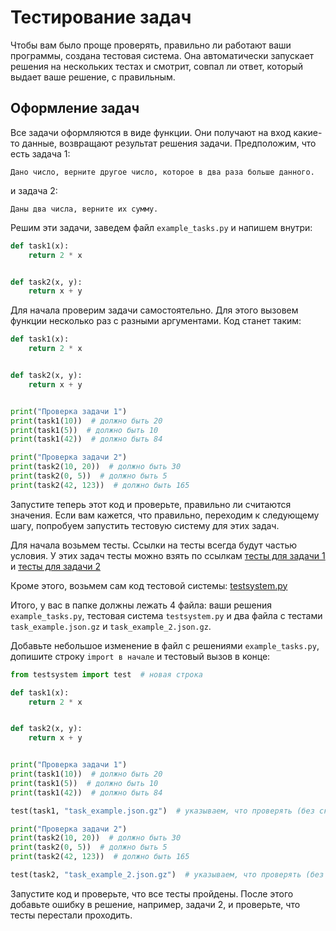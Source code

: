 # Тестирование задач

Чтобы вам было проще проверять, правильно ли работают ваши программы, создана тестовая система. Она автоматически запускает решения на нескольких тестах и смотрит, совпал ли ответ, который выдает ваше решение, с правильным.

## Оформление задач

Все задачи оформляются в виде функции. Они получают на вход какие-то данные, возвращают результат решения задачи. Предположим, что есть задача 1:

```
Дано число, верните другое число, которое в два раза больше данного.
```

и задача 2: 


```
Даны два числа, верните их сумму.
```

Решим эти задачи, заведем файл `example_tasks.py` и напишем внутри:

```python
def task1(x):
    return 2 * x


def task2(x, y):
    return x + y
```

Для начала проверим задачи самостоятельно. Для этого вызовем функции
несколько раз с разными аргументами. Код станет таким:

```python
def task1(x):
    return 2 * x


def task2(x, y):
    return x + y


print("Проверка задачи 1")
print(task1(10))  # должно быть 20
print(task1(5))  # должно быть 10
print(task1(42))  # должно быть 84

print("Проверка задачи 2")
print(task2(10, 20))  # должно быть 30
print(task2(0, 5))  # должно быть 5
print(task2(42, 123))  # должно быть 165
```

Запустите теперь этот код и проверьте, правильно ли считаются значения. Если вам кажется, что правильно, переходим к следующему шагу, попробуем запустить тестовую систему для этих задач.

Для начала возьмем тесты. Ссылки на тесты всегда будут частью условия. У этих задач тесты можно взять по ссылкам [тесты для задачи 1](tests/task_example.json.gz) и [тесты для задачи 2](tests/task_example_2.json.gz)

Кроме этого, возьмем сам код тестовой системы: [testsystem.py](testsystem.py)

Итого, у вас в папке должны лежать 4 файла: ваши решения `example_tasks.py`, тестовая система `testsystem.py` и два файла с тестами `task_example.json.gz` и `task_example_2.json.gz`.

Добавьте небольшое изменение в файл с решениями `example_tasks.py`, допишите строку `import в начале` и тестовый вызов в конце:

```python
from testsystem import test  # новая строка

def task1(x):
    return 2 * x


def task2(x, y):
    return x + y


print("Проверка задачи 1")
print(task1(10))  # должно быть 20
print(task1(5))  # должно быть 10
print(task1(42))  # должно быть 84

test(task1, "task_example.json.gz")  # указываем, что проверять (без скобок) и на каком файле

print("Проверка задачи 2")
print(task2(10, 20))  # должно быть 30
print(task2(0, 5))  # должно быть 5
print(task2(42, 123))  # должно быть 165

test(task2, "task_example_2.json.gz")  # указываем, что проверять (без скобок) и на каком файле
```

Запустите код и проверьте, что все тесты пройдены. После этого добавьте ошибку в решение, например, задачи 2, и проверьте, что тесты перестали проходить.

